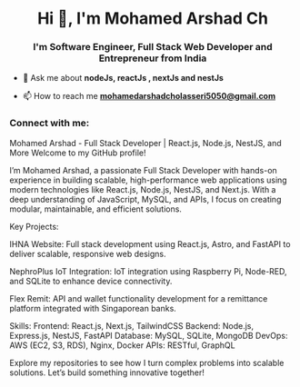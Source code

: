 <h1 align="center">Hi 👋, I'm Mohamed Arshad Ch</h1>
<h3 align="center">I'm Software Engineer, Full Stack Web Developer and Entrepreneur from India</h3>



- 💬 Ask me about **nodeJs, reactJs , nextJs and nestJs**

- 📫 How to reach me **mohamedarshadcholasseri5050@gmail.com**

<h3 align="left">Connect with me:</h3>
<p align="left">
</p>
<p>Mohamed Arshad - Full Stack Developer | React.js, Node.js, NestJS, and More Welcome to my GitHub profile! </p>
<p>I&rsquo;m Mohamed Arshad, a passionate Full Stack Developer with hands-on experience in building scalable, high-performance web applications using modern technologies like React.js, Node.js, NestJS, and Next.js. With a deep understanding of JavaScript, MySQL, and APIs, I focus on creating modular, maintainable, and efficient solutions.</p>

<p>Key Projects: <p>IHNA Website: Full stack development using React.js, Astro, and FastAPI to deliver scalable, responsive web designs.</p> <p>NephroPlus IoT Integration: IoT integration using Raspberry Pi, Node-RED, and SQLite to enhance device connectivity.</p> <p>Flex Remit: API and wallet functionality development for a remittance platform integrated with Singaporean banks.</p> <p>Skills: Frontend: React.js, Next.js, TailwindCSS Backend: Node.js, Express.js, NestJS, FastAPI Database: MySQL, SQLite, MongoDB DevOps: AWS (EC2, S3, RDS), Nginx, Docker APIs: RESTful, GraphQL</p> <p>Explore my repositories to see how I turn complex problems into scalable solutions. Let&rsquo;s build something innovative together!</p></p>



